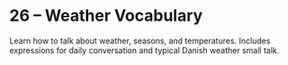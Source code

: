 # 26 – Weather Vocabulary

Learn how to talk about weather, seasons, and temperatures. Includes expressions for daily conversation and typical Danish weather small talk.